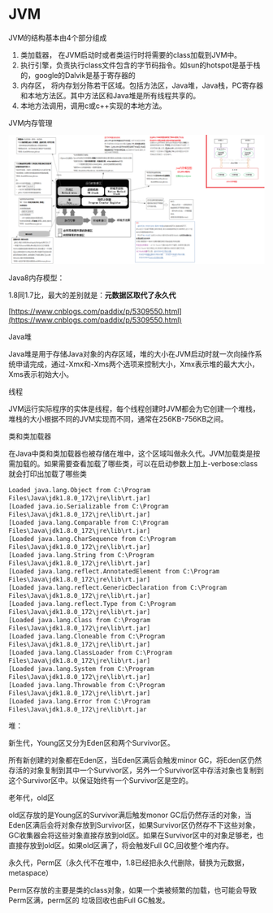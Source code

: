 # JVM

JVM的结构基本由4个部分组成

1. 类加载器， 在JVM启动时或者类运行时将需要的class加载到JVM中。
2. 执行引擎，负责执行class文件包含的字节码指令。如sun的hotspot是基于栈的，google的Dalvik是基于寄存器的
3. 内存区， 将内存划分陈若干区域。包括方法区，Java堆，Java栈，PC寄存器和本地方法区。其中方法区和Java堆是所有线程共享的。
4. 本地方法调用，调用c或c++实现的本地方法。



JVM内存管理

![](../.gitbook/assets/image%20%286%29.png)

Java8内存模型：

 1.8同1.7比，最大的差别就是：**元数据区取代了永久代**

[https://www.cnblogs.com/paddix/p/5309550.html](https://www.cnblogs.com/paddix/p/5309550.html)

Java堆

Java堆是用于存储Java对象的内存区域，堆的大小在JVM启动时就一次向操作系统申请完成，通过-Xmx和-Xms两个选项来控制大小，Xmx表示堆的最大大小，Xms表示初始大小。

线程

JVM运行实际程序的实体是线程，每个线程创建时JVM都会为它创建一个堆栈，堆栈的大小根据不同的JVM实现而不同，通常在256KB-756KB之间。



类和类加载器

在Java中类和类加载器也被存储在堆中，这个区域叫做永久代。JVM加载类是按需加载的。如果需要查看加载了哪些类，可以在启动参数上加上-verbose:class就会打印出加载了哪些类

```text
Loaded java.lang.Object from C:\Program Files\Java\jdk1.8.0_172\jre\lib\rt.jar]
[Loaded java.io.Serializable from C:\Program Files\Java\jdk1.8.0_172\jre\lib\rt.jar]
[Loaded java.lang.Comparable from C:\Program Files\Java\jdk1.8.0_172\jre\lib\rt.jar]
[Loaded java.lang.CharSequence from C:\Program Files\Java\jdk1.8.0_172\jre\lib\rt.jar]
[Loaded java.lang.String from C:\Program Files\Java\jdk1.8.0_172\jre\lib\rt.jar]
[Loaded java.lang.reflect.AnnotatedElement from C:\Program Files\Java\jdk1.8.0_172\jre\lib\rt.jar]
[Loaded java.lang.reflect.GenericDeclaration from C:\Program Files\Java\jdk1.8.0_172\jre\lib\rt.jar]
[Loaded java.lang.reflect.Type from C:\Program Files\Java\jdk1.8.0_172\jre\lib\rt.jar]
[Loaded java.lang.Class from C:\Program Files\Java\jdk1.8.0_172\jre\lib\rt.jar]
[Loaded java.lang.Cloneable from C:\Program Files\Java\jdk1.8.0_172\jre\lib\rt.jar]
[Loaded java.lang.ClassLoader from C:\Program Files\Java\jdk1.8.0_172\jre\lib\rt.jar]
[Loaded java.lang.System from C:\Program Files\Java\jdk1.8.0_172\jre\lib\rt.jar]
[Loaded java.lang.Throwable from C:\Program Files\Java\jdk1.8.0_172\jre\lib\rt.jar]
[Loaded java.lang.Error from C:\Program Files\Java\jdk1.8.0_172\jre\lib\rt.jar
```



堆：

新生代，Young区又分为Eden区和两个Survivor区。

所有新创建的对象都在Eden区，当Eden区满后会触发minor GC，将Eden区仍然存活的对象复制到其中一个Survivor区，另外一个Survivor区中存活对象也复制到这个Survivor区中。以保证始终有一个Survivor区是空的。

老年代，old区

old区存放的是Young区的Survivor满后触发monor GC后仍然存活的对象，当Eden区满后会将对象存放到Survivor区，如果Survivor区仍然存不下这些对象，GC收集器会将这些对象直接存放到old区。如果在Survivor区中的对象足够老，也直接存放到old区。如果old区满了，将会触发Full GC,回收整个堆内存。

永久代，Perm区（永久代不在堆中，1.8已经把永久代删除，替换为元数据，metaspace）

Perm区存放的主要是类的class对象，如果一个类被频繁的加载，也可能会导致Perm区满，perm区的 垃圾回收也由Full GC触发。



